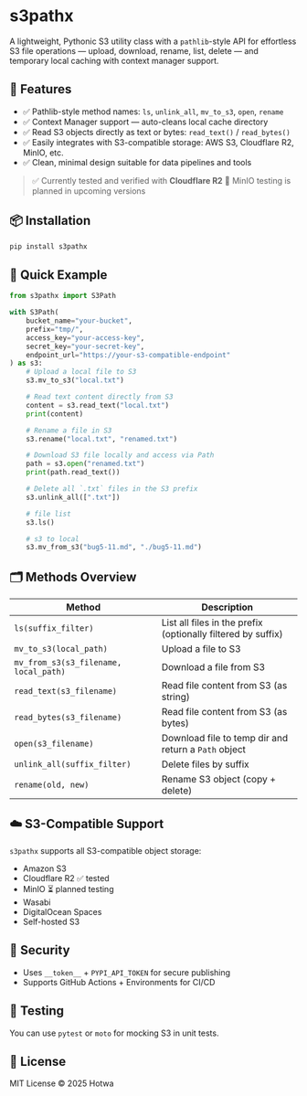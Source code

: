 # s3pathx

A lightweight, Pythonic S3 utility class with a `pathlib`-style API for effortless S3 file operations — upload, download, rename, list, delete — and temporary local caching with context manager support.

## 🚀 Features

- ✅ Pathlib-style method names: `ls`, `unlink_all`, `mv_to_s3`, `open`, `rename`
- ✅ Context Manager support — auto-cleans local cache directory
- ✅ Read S3 objects directly as text or bytes: `read_text()` / `read_bytes()`
- ✅ Easily integrates with S3-compatible storage: AWS S3, Cloudflare R2, MinIO, etc.
- ✅ Clean, minimal design suitable for data pipelines and tools

> ✅ Currently tested and verified with **Cloudflare R2**
> 📌 MinIO testing is planned in upcoming versions

## 📦 Installation

```bash
pip install s3pathx
```

## 🔧 Quick Example

```python
from s3pathx import S3Path

with S3Path(
    bucket_name="your-bucket",
    prefix="tmp/",
    access_key="your-access-key",
    secret_key="your-secret-key",
    endpoint_url="https://your-s3-compatible-endpoint"
) as s3:
    # Upload a local file to S3
    s3.mv_to_s3("local.txt")

    # Read text content directly from S3
    content = s3.read_text("local.txt")
    print(content)

    # Rename a file in S3
    s3.rename("local.txt", "renamed.txt")

    # Download S3 file locally and access via Path
    path = s3.open("renamed.txt")
    print(path.read_text())

    # Delete all `.txt` files in the S3 prefix
    s3.unlink_all([".txt"])

    # file list
    s3.ls()

    # s3 to local
    s3.mv_from_s3("bug5-11.md", "./bug5-11.md")
```

## 🗂 Methods Overview

| Method | Description |
|--------|-------------|
| `ls(suffix_filter)` | List all files in the prefix (optionally filtered by suffix) |
| `mv_to_s3(local_path)` | Upload a file to S3 |
| `mv_from_s3(s3_filename, local_path)` | Download a file from S3 |
| `read_text(s3_filename)` | Read file content from S3 (as string) |
| `read_bytes(s3_filename)` | Read file content from S3 (as bytes) |
| `open(s3_filename)` | Download file to temp dir and return a `Path` object |
| `unlink_all(suffix_filter)` | Delete files by suffix |
| `rename(old, new)` | Rename S3 object (copy + delete) |

## ☁️ S3-Compatible Support

`s3pathx` supports all S3-compatible object storage:

- Amazon S3
- Cloudflare R2 ✅ tested
- MinIO ⏳ planned testing
- Wasabi
- DigitalOcean Spaces
- Self-hosted S3

## 🔐 Security

- Uses `__token__` + `PYPI_API_TOKEN` for secure publishing
- Supports GitHub Actions + Environments for CI/CD

## 🧪 Testing

You can use `pytest` or `moto` for mocking S3 in unit tests.

## 📄 License

MIT License © 2025 Hotwa

